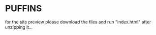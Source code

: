 # PUFFINS
for the site preview please download the files and run "Index.html" after unzipping it...
